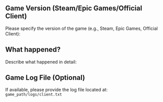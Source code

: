 ## Game Version (Steam/Epic Games/Official Client)
Please specify the version of the game (e.g., Steam, Epic Games, Official Client):

## What happened?
Describe what happened in detail:

## Game Log File (Optional)
If available, please provide the log file located at:
`game_path/logs/client.txt`